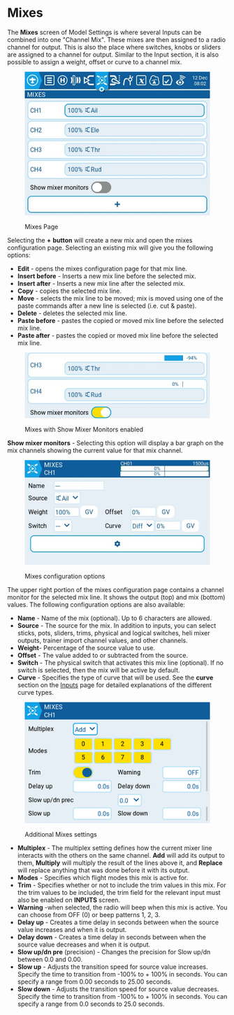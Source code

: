 # Mixes

The **Mixes** screen of Model Settings is where several Inputs can be combined into one "Channel Mix". These mixes are then assigned to a radio channel for output. This is also the place where switches, knobs or sliders are assigned to a channel for output. Similar to the Input section, it is also possible to assign a weight, offset or curve to a channel mix.

<figure><img src="../../../.gitbook/assets/Mixes.jpg" alt=""><figcaption><p>Mixes Page</p></figcaption></figure>

Selecting the **+** **button** will create a new mix and open the mixes configuration page. Selecting an existing mix will give you the following options:

* **Edit** - opens the mixes configuration page for that mix line.
* **Insert before** - Inserts a new mix line before the selected mix.
* **Insert after** - Inserts a new mix line after the selected mix.
* **Copy** - copies the selected mix line.
* **Move** - selects the mix line to be moved; mix is moved using one of the paste commands after a new line is selected (i.e. cut & paste).
* **Delete** - deletes the selected mix line.
* **Paste before** - pastes the copied or moved mix line before the selected mix line.
* **Paste after** - pastes the copied or moved mix line before the selected mix line.

<figure><img src="../../../.gitbook/assets/Mixes2.jpg" alt=""><figcaption><p>Mixes with Show Mixer Monitors enabled</p></figcaption></figure>

**Show mixer monitors** - Selecting this option will display a bar graph on the mix channels showing the current value for that mix channel.

<figure><img src="../../../.gitbook/assets/mixes3.jpg" alt=""><figcaption><p>Mixes configuration options</p></figcaption></figure>

The upper right portion of the mixes configuration page contains a channel monitor for the selected mix line. It shows the output (top) and mix (bottom) values. The following configuration options are also available:

* **Name** - Name of the mix (optional). Up to 6 characters are allowed.
* **Source** - The source for the mix. In addition to inputs, you can select sticks, pots, sliders, trims, physical and logical switches, heli mixer outputs, trainer import channel values, and other channels.
* **Weight**- Percentage of the source value to use.
* **Offset** - The value added to or subtracted from the source.
* **Switch** - The physical switch that activates this mix line (optional). If no switch is selected, then the mix will be active by default.
* **Curve** - Specifies the type of curve that will be used. See the **curve** section on the [Inputs](inputs.md) page for detailed explanations of the different curve types.&#x20;

<figure><img src="../../../.gitbook/assets/Mixes4.png" alt=""><figcaption><p>Additional Mixes settings</p></figcaption></figure>



* **Multiplex** - The multiplex setting defines how the current mixer line interacts with the others on the same channel. **Add** will add its output to them, **Multiply** will multiply the result of the lines above it, and **Replace** will replace anything that was done before it with its output.&#x20;
* **Modes** - Specifies which flight modes this mix is active for.
* **Trim** - Specifies whether or not to include the trim values in this mix. For the trim values to be included, the trim field for the relevant input must also be enabled on **INPUTS** screen.
* **Warning** -when selected, the radio will beep when this mix is active. You can choose from OFF (0) or beep patterns 1, 2, 3.&#x20;
* **Delay up** - Creates a time delay in seconds between when the source value increases and when it is output.
* **Delay down** -  Creates a time delay in seconds between when the source value decreases and when it is output.
* **Slow up/dn pre** (precision) - Changes the precision for Slow up/dn between 0.0 and 0.00.
* **Slow up** - Adjusts the transition speed for source value increases. Specify the time to transition from -100% to + 100% in seconds. You can specify a range from 0.00 seconds to 25.00 seconds.
* **Slow down** - Adjusts the transition speed for source value decreases. Specify the time to transition from -100% to + 100% in seconds. You can specify a range from 0.0 seconds to 25.0 seconds.
